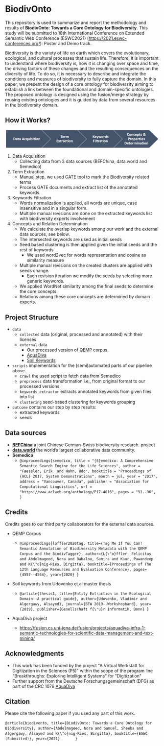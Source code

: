 # BiodivOnto
This repository is used to summarize and report the methodology and results of **BiodivOnto: Towards a Core Ontology for Biodiversity**. This study will be submitted to  18th International Conference on Extended Semantic Web Conference (ESWC2021) (https://2021.eswc-conferences.org/): Poster and Demo track.

Biodiversity is the variety of life on earth which covers the evolutionary, ecological, and cultural processes that sustain life. Therefore, it is important to understand where biodiversity is, how it is changing over space and time, the driving factors of these changes and the resulting consequences on the diversity of life.  To do so, it is necessary to describe and integrate the conditions and measures of biodiversity to fully capture the domain. In this paper, we present the design of a core ontology for biodiversity aiming to establish a link between the foundational and domain-specific ontologies.  The proposed ontology is designed using the fusion/merge strategy by reusing existing ontologies and it is guided by data from several resources in the biodiversity domain. 
## How it Works?

![pipeline image!](images/pipeline.png)
1.  Data Acquisition
    * Collecting data from 3 data sources (BEFChina, data.world and Semedico)
2.  Term Extraction 
    * Manual step, we used GATE tool to mark the Biodiversity related terms 
    * Process GATE documents and extract list of the annotated keywords.    
3.  Keywords Filtration
    * Words normalization is applied, all words are unique, case insensitive and in a singular form.
    * Multiple manual revisions are done on the extracted keywords list with biodiversity experts involvement 
4. Concepts and Relation Determination
    * We calculate the overlap keywords among our work and the external data sources, see below.
    * The intersected keywords are used as initial seeds
    * Seed based clustering is then applied given the initial seeds and the rest of keywords
        * We used word2vec for words representation and cosine as similarity measure 
    * Multiple manual revisions on the created clusters are applied with seeds change.
        * Each revision iteration we modify the seeds by selecting more generic keywords.
    * We applied WordNet similarity among the final seeds to determine the core concepts
    * Relations among these core concepts are determined by domain experts.

## Project Structure
* `data`
    * `collected` data (original, processed and annotated) with their licenses 
    * `external` data 
        * Our processed version of [QEMP](https://github.com/fusion-jena/BiodivTagger/tree/master/QEMP) corpus.
        * [AquaDiva](https://fusion.cs.uni-jena.de/fusion/projects/aquadiva-infra-1-semantic-technologies-for-scientific-data-management-and-text-mining/)
        * [Soil Keywords](https://dl.gi.de/handle/20.500.12116/21802)
* `scripts` implementation for the (semi)automated parts of our pipeline above.
    * `crawl` the used script to fetch data from Semedico
    * `preprocess` data transformation i.e., from original format to our processed versions
    * `keywords_extractor` extracts annotated keywords from given files into list
    * `clustering` seed-based clustering for keywords grouping
* `outcome` contains our step by step results:
    * extracted keywords
    * seeds 

## Data sources
* [**BEFChina**](https://china.befdata.biow.uni-leipzig.de/) a joint Chinese German-Swiss biodiversity research. project
* [**data.world**]({https://data.world/) the world’s largest collaborative data community.
* **Semedico**
    * `@inproceedings{semedico,
        title = "{S}emedico: A Comprehensive Semantic Search Engine for the Life Sciences",
        author = "Faessler, Erik  and
          Hahn, Udo",
        booktitle = "Proceedings of {ACL} 2017, System Demonstrations",
        month = jul,
        year = "2017",
        address = "Vancouver, Canada",
        publisher = "Association for Computational Linguistics",
        url = "https://www.aclweb.org/anthology/P17-4016",
        pages = "91--96",
    }`

## Credits

Credits goes to our third party collaborators for the external data sources.

* QEMP Corpus 
    * `@inproceedings{loffler2020tag,
      title={Tag Me If You Can! Semantic Annotation of Biodiversity Metadata with the QEMP Corpus and the BiodivTagger},
      author={L{\"o}ffler, Felicitas and Abdelmageed, Nora and Babalou, Samira and Kaur, Pawandeep and K{\"o}nig-Ries, Birgitta},
      booktitle={Proceedings of The 12th Language Resources and Evaluation Conference},
      pages={4557--4564},
      year={2020}
    }`

* Soil keywords from Udovenko et.al master thesis
    * `@article{thesis1,
      title={Entity Extraction in the Ecological Domain--A practical guide},
      author={Udovenko, Vladimir and Algergawy, Alsayed},
      journal={BTW 2019--Workshopband},
      year={2019},
      publisher={Gesellschaft f{\"u}r Informatik, Bonn}
    }`
 
 * AquaDiva project
    * https://fusion.cs.uni-jena.de/fusion/projects/aquadiva-infra-1-semantic-technologies-for-scientific-data-management-and-text-mining/

## Acknowledgments
* This work has been funded by the project "A Virtual Werkstatt for Digitization in the Sciences (P5)" within the scope of the program line "Breakthroughs: Exploring Intelligent Systems" for "Digitization"
* Further support from the Deutsche Forschungsgemeinschaft (DFG) as part of the CRC 1076 [AquaDiva](http://www.aquadiva.uni-jena.de/)

## Citation
Please cite the following paper if you used any part of this work.

`@article{biodivonto,
      title={BiodivOnto: Towards a Core Ontology for Biodiversity},
      author={Abdelmageed, Nora and Samuel, Sheeba and Algergawy, Alsayed and K{\"o}nig-Ries, Birgitta},
      booktitle={ESWC (Submitted)},
      year={2021}      
    }`
